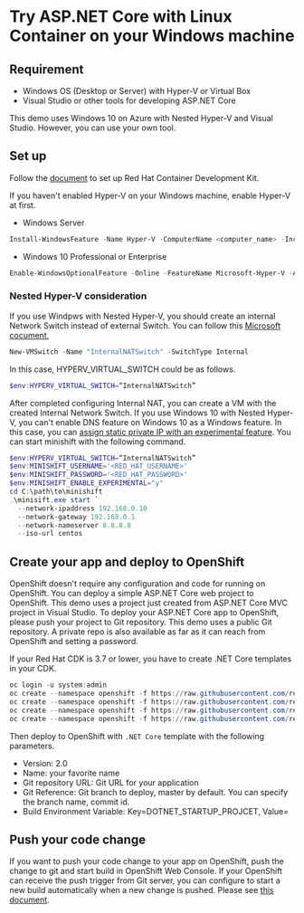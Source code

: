 # Try ASP.NET Core with Linux Container on your Windows machine

## Requirement

- Windows OS (Desktop or Server) with Hyper-V or Virtual Box
- Visual Studio or other tools for developing ASP.NET Core

This demo uses Windows 10 on Azure with Nested Hyper-V and Visual Studio. However, you can use your own tool.

## Set up

Follow the [document](https://developers.redhat.com/products/cdk/hello-world/) to set up Red Hat Container Development Kit.

If you haven't enabled Hyper-V on your Windows machine, enable Hyper-V at first. 

- Windows Server

```ps1
Install-WindowsFeature -Name Hyper-V -ComputerName <computer_name> -IncludeManagementTools -Restart  
```

- Windows 10 Professional or Enterprise

```ps1
Enable-WindowsOptionalFeature -Online -FeatureName Microsoft-Hyper-V -All
```

### Nested Hyper-V consideration

If you use Windpws with Nested Hyper-V, you should create an internal Network Switch instead of external Switch. You can follow this [Microsoft cocument](https://docs.microsoft.com/en-us/azure/virtual-machines/windows/nested-virtualization),

```ps1
New-VMSwitch -Name "InternalNATSwitch" -SwitchType Internal
```

In this case, HYPERV_VIRTUAL_SWITCH could be as follows.

```ps1
$env:HYPERV_VIRTUAL_SWITCH=“InternalNATSwitch”
```

After completed configuring Internal NAT, you can create a VM with the created Internal Network Switch. If you use Windows 10 with Nested Hyper-V, you can't enable DNS feature on Windows 10 as a Windows feature. In this case, you can [assign static private IP with an experimental feature](https://docs.openshift.org/latest/minishift/using/experimental-features.html#hyperv-static-ip). You can start minishift with the following command.

```ps1
$env:HYPERV_VIRTUAL_SWITCH=“InternalNATSwitch”
$env:MINISHIFT_USERNAME='<RED_HAT_USERNAME>'
$env:MINISHIFT_PASSWORD='<RED_HAT_PASSWORD>'
$env:MINISHIFT_ENABLE_EXPERIMENTAL="y"
cd C:\path\to\minishift
.\minisift.exe start `
  --network-ipaddress 192.168.0.10
  --network-gateway 192.168.0.1
  --network-nameserver 8.8.8.8
  --iso-url centos
```

## Create your app and deploy to OpenShift

OpenShift doesn't require any configuration and code for running on OpenShift. You can deploy a simple ASP.NET Core web project to OpenShift. This demo uses a project just created from ASP.NET Core MVC project in Visual Studio.
To deploy your ASP.NET Core app to OpenShift, please push your project to Git repository. This demo uses a public Git repository. A private repo is also available as far as it can reach from OpenShift and setting a password.

If your Red Hat CDK is 3.7 or lower, you have to create .NET Core templates in your CDK.

```ps1
oc login -u system:admin
oc create --namespace openshift -f https://raw.githubusercontent.com/redhat-developer/s2i-dotnetcore/master/dotnet_imagestreams.json
oc create --namespace openshift -f https://raw.githubusercontent.com/redhat-developer/s2i-dotnetcore/master/templates/dotnet-example.json
oc create --namespace openshift -f https://raw.githubusercontent.com/redhat-developer/s2i-dotnetcore/master/templates/dotnet-runtime-example.json
oc create --namespace openshift -f https://raw.githubusercontent.com/redhat-developer/s2i-dotnetcore/master/templates/dotnet-pgsql-persistent.json
```

Then deploy to OpenShift with `.NET Core` template with the following parameters.

- Version: 2.0
- Name: your favorite name
- Git repository URL: Git URL for your application
- Git Reference: Git branch to deploy, master by default. You can specify the branch name, commit id.
- Build Environment Variable: Key=DOTNET_STARTUP_PROJCET, Value=<your ASP.NET Core project name>


## Push your code change

If you want to push your code change to your app on OpenShift, push the change to git and start build in OpenShift Web Console.
If your OpenShift can receive the push trigger from Git server, you can configure to start a new build automatically when a new change is pushed. Please see [this document](https://docs.openshift.com/container-platform/3.9/dev_guide/builds/triggering_builds.html#webhook-triggers).

